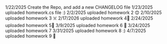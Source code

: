 1/22/2025 Create the Repo, and add a new CHANGELOG file
1/23/2025 uploaded homework.cs file :)
2/2/2025 uploaded homework 2 😊
2/10/2025 uploaded homework 3 ☠️
2/17/2026 uploaded homework 4🧌
2/24/2025 uploaded homework 5🫠
3/9/2025 uploaded homework 6 👑
3/24/2025 uploaded homework 7
3/31/2025 uploaded homework 8 :)
4/7/2025 uploaded homework 9 🤡
